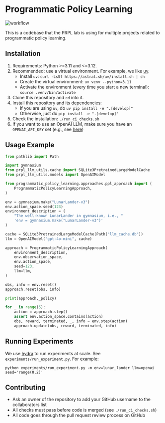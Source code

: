 # Programmatic Policy Learning

![workflow](https://github.com/tomsilver/programmatic-policy-learning/actions/workflows/ci.yml/badge.svg)

This is a codebase that the PRPL lab is using for multiple projects related to programmatic policy learning.

## Installation

1. Requirements: Python >=3.11 and <=3.12.
2. Recommended: use a virtual environment. For example, we like [uv](https://github.com/astral-sh/uv).
    - Install `uv`:  ```curl -LsSf https://astral.sh/uv/install.sh | sh```
    - Create the virtual environment: `uv venv --python=3.11`
    - Activate the environment (every time you start a new terminal): `source .venv/bin/activate`
3. Clone this repository and `cd` into it.
4. Install this repository and its dependencies:
    - If you are using `uv`, do ```uv pip install -e ".[develop]"```
    - Otherwise, just do ```pip install -e ".[develop]"```
5. Check the installation: ```./run_ci_checks.sh```
6. If you want to use an OpenAI LLM, make sure you have an `OPENAI_API_KEY` set (e.g., see [here](https://help.openai.com/en/articles/5112595-best-practices-for-api-key-safety))

## Usage Example

```python
from pathlib import Path

import gymnasium
from prpl_llm_utils.cache import SQLite3PretrainedLargeModelCache
from prpl_llm_utils.models import OpenAIModel

from programmatic_policy_learning.approaches.ppl_approach import (
    ProgrammaticPolicyLearningApproach,
)

env = gymnasium.make("LunarLander-v3")
env.action_space.seed(123)
environment_description = (
    "The well-known LunarLander in gymnasium, i.e., "
    'env = gymnasium.make("LunarLander-v3")'
)

cache = SQLite3PretrainedLargeModelCache(Path("llm_cache.db"))
llm = OpenAIModel("gpt-4o-mini", cache)

approach = ProgrammaticPolicyLearningApproach(
    environment_description,
    env.observation_space,
    env.action_space,
    seed=123,
    llm=llm,
)

obs, info = env.reset()
approach.reset(obs, info)

print(approach._policy)

for _ in range(5):
    action = approach.step()
    assert env.action_space.contains(action)
    obs, reward, terminated, _, info = env.step(action)
    approach.update(obs, reward, terminated, info)
```

## Running Experiments

We use [hydra](https://hydra.cc/) to run experiments at scale. See `experiments/run_experiment.py`. For example:

```
python experiments/run_experiment.py -m env=lunar_lander llm=openai seed='range(0,2)'
```

## Contributing

* Ask an owner of the repository to add your GitHub username to the collaborators list
* All checks must pass before code is merged (see `./run_ci_checks.sh`)
* All code goes through the pull request review process on GitHub
